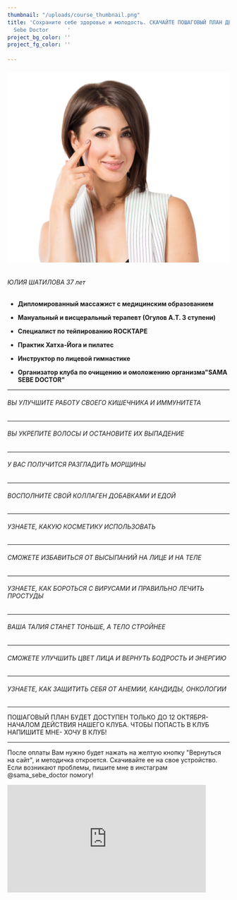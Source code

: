 ```yaml
---
thumbnail: "/uploads/course_thumbnail.png"
title: 'Сохраните себе здоровье и молодость. СКАЧАЙТЕ ПОШАГОВЫЙ ПЛАН ДЕЙСТВИЙ                 Sama
  Sebe Doctor      '
project_bg_color: ''
project_fg_color: ''

---
```

###### ![](/uploads/course-1.png)

###### ЮЛИЯ ШАТИЛОВА 37 лет

* **Дипломированный массажист с медицинским образованием**

* **Мануальный и висцеральный терапевт (Огулов А.Т. 3 ступени)**

* **Специалист по тейпированию ROCKTAPE**

* **Практик Хатха-Йога и пилатес**

* **Инструктор по лицевой гимнастике**

* **Организатор клуба по очищению и омоложению организма"SAMA SEBE DOCTOR"**

***

###### ВЫ УЛУЧШИТЕ РАБОТУ СВОЕГО КИШЕЧНИКА И ИММУНИТЕТА

***

###### ВЫ УКРЕПИТЕ ВОЛОСЫ И ОСТАНОВИТЕ ИХ ВЫПАДЕНИЕ

***

###### У ВАС ПОЛУЧИТСЯ РАЗГЛАДИТЬ МОРЩИНЫ

***

###### ВОСПОЛНИТЕ СВОЙ КОЛЛАГЕН ДОБАВКАМИ И ЕДОЙ

***

###### УЗНАЕТЕ, КАКУЮ КОСМЕТИКУ ИСПОЛЬЗОВАТЬ

***

###### СМОЖЕТЕ ИЗБАВИТЬСЯ ОТ ВЫСЫПАНИЙ НА ЛИЦЕ И НА ТЕЛЕ

***

###### УЗНАЕТЕ, КАК БОРОТЬСЯ С ВИРУСАМИ И ПРАВИЛЬНО ЛЕЧИТЬ ПРОСТУДЫ

***

###### ВАША ТАЛИЯ СТАНЕТ ТОНЬШЕ, А ТЕЛО СТРОЙНЕЕ

***

###### СМОЖЕТЕ УЛУЧШИТЬ ЦВЕТ ЛИЦА И ВЕРНУТЬ БОДРОСТЬ И ЭНЕРГИЮ

***

###### УЗНАЕТЕ, КАК ЗАЩИТИТЬ СЕБЯ ОТ АНЕМИИ, КАНДИДЫ, ОНКОЛОГИИ

***

ПОШАГОВЫЙ ПЛАН БУДЕТ ДОСТУПЕН ТОЛЬКО ДО 12 ОКТЯБРЯ- НАЧАЛОМ ДЕЙСТВИЯ НАШЕГО КЛУБА. ЧТОБЫ ПОПАСТЬ В КЛУБ НАПИШИТЕ МНЕ- ХОЧУ В КЛУБ!

***

После оплаты Вам нужно будет нажать на желтую кнопку "Вернуться на сайт", и методичка откроется. Скачивайте ее на свое устройство.
Если возникают проблемы, пишите мне в инстаграм @sama_sebe_doctor помогу!

<iframe src="https://promo-money.ru/quickpay/shop-widget?writer=seller&targets=%D0%9C%D0%B5%D1%82%D0%BE%D0%B4%D0%B8%D1%87%D0%BA%D0%B0%20%22%D0%9A%D0%B0%D0%BA%20%D1%81%D0%BE%D1%85%D1%80%D0%B0%D0%BD%D0%B8%D1%82%D1%8C%20%D0%BC%D0%BE%D0%BB%D0%BE%D0%B4%D0%BE%D1%81%D1%82%D1%8C%22&targets-hint=&default-sum=390&button-text=12&payment-type-choice=on&fio=on&phone=on&hint=&successURL=https%3A%2F%2Fyadi.sk%2Fi%2FAB0KyP0NeHdkag&quickpay=shop&account=410016189735528" width="450"style="max-width:100%" height="244" frameborder="0" allowtransparency="true" scrolling="no"></iframe>